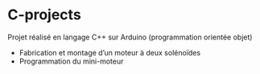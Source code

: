 # C-projects

Projet réalisé en langage C++ sur Arduino (programmation orientée objet)

- Fabrication et montage d’un moteur à deux solénoïdes 
- Programmation du mini-moteur
